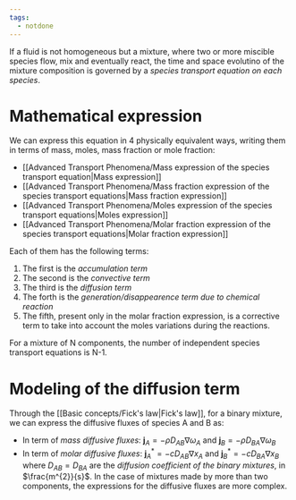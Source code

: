 ```yaml
---
tags:
  - notdone
---
```

If a fluid is not homogeneous but a mixture, where two or more miscible species flow, mix and eventually react, the time and space evolutino of the mixture composition is governed by a *species transport equation on each species*.
# Mathematical expression
We can express this equation in 4 physically equivalent ways, writing them in terms of mass, moles, mass fraction or mole fraction:
- [[Advanced Transport Phenomena/Mass expression of the species transport equation|Mass expression]]
- [[Advanced Transport Phenomena/Mass fraction expression of the species transport equations|Mass fraction expression]]
- [[Advanced Transport Phenomena/Moles expression of the species transport equations|Moles expression]]
- [[Advanced Transport Phenomena/Molar fraction expression of the species transport equations|Molar fraction expression]]

Each of them has the following terms:
1. The first is the *accumulation term*
2. The second is the *convective term*
3. The third is the *diffusion term*
4. The forth is the *generation/disappearence term due to chemical reaction*
5. The fifth, present only in the molar fraction expression, is a corrective term to take into account the moles variations during the reactions. 

For a mixture of N components, the number of independent species transport equations is N-1.
# Modeling of the diffusion term
Through the [[Basic concepts/Fick's law|Fick's law]], for a binary mixture, we can express the diffusive fluxes of species A and B as:
- In term of *mass diffusive fluxes*: $\mathbf{j}_{A}=-\rho D_{AB}\nabla \omega_{A}$ and $\mathbf{j}_{B}=-\rho D_{BA}\nabla \omega_{B}$
- In term of *molar diffusive fluxes*: $\mathbf{j}^{*}_{A}=-c D_{AB}\nabla x_{A}$ and $\mathbf{j}^{*}_{B}=-c D_{BA}\nabla x_{B}$
where $D_{AB}=D_{BA}$ are the *diffusion coefficient of the binary mixtures*, in $\frac{m^{2}}{s}$.
In the case of mixtures made by more than two components, the expressions for the diffusive fluxes are more complex. 